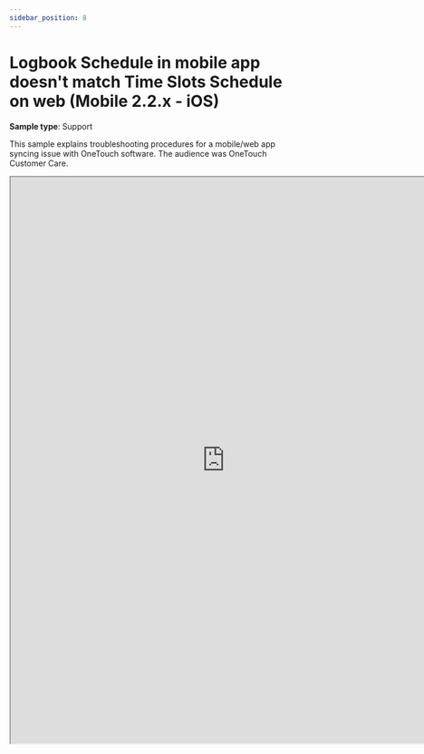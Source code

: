 ```yaml
---
sidebar_position: 8
---
```


# Logbook Schedule in mobile app doesn't match Time Slots Schedule on web (Mobile 2.2.x - iOS)

**Sample type**: Support

This sample explains troubleshooting procedures for a mobile/web app syncing issue with OneTouch software. The audience was OneTouch Customer Care.

<iframe src="https://a69ed096-4228-4a70-a8fb-2e7fcb2392b1.usrfiles.com/ugd/a69ed0_7145861947e14cbea87dc90c964f7bcf.pdf" width="150%" height="1000"></iframe>